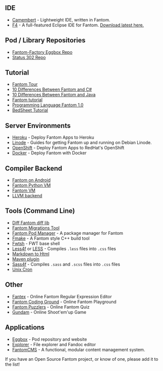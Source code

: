 ## IDE ##
 - [Camembert](http://www.status302.com/camembert#.VfUFB2SF5Sw) - Lightweight IDE, written in Fantom.
 - [F4](http://www.xored.com/products/f4/) - A full-featured Eclipse IDE for Fantom. 
    [Download latest here.](http://download.xored.com/f4/nightly/)

## Pod / Library Repositories ##
 - [Fantom-Factory Eggbox Repo](http://pods.fantomfactory.org/)
 - [Status 302 Repo](http://repo.status302.com/)

## Tutorial ##
 - [Fantom Tour](http://fantom.org/doc/docIntro/Tour)
 - [10 Differences Between Fantom and C#](http://www.fantomfactory.org/articles/10-differences-between-fantom-and-csharp)
 - [10 Differences Between Fantom and Java](http://www.fantomfactory.org/articles/10-differences-between-fantom-and-java)
 - [Fantom tutorial](https://github.com/tomcl/fantom-tutorial)
 - [Programming Language Fantom 1.0](https://www.penflip.com/Hertz/programming-language-fantom-1-0?invite=dE1bRMms)
 - [BedSheet Tutorial](http://www.fantomfactory.org/articles/bed-nap-tutorial)

## Server Environments ##
 - [Heroku](https://bitbucket.org/AlienFactory/heroku-buildpack-fantom) - Deploy Fantom Apps to Heroku
 - [Linode](https://bitbucket.org/afrankvt/fantomlinodeguide) - Guides for getting Fantom up and running on Debian Linode.
 - [OpenShift](https://bitbucket.org/AlienFactory/openshift-fantom-quickstart) - Deploy Fantom Apps to RedHat's OpenShift
 - [Docker](https://github.com/chunquedong/dockerFantom) - Deploy Fantom with Docker

## Compiler Backend ##
 - [Fantom on Android](https://bitbucket.org/chunquedong/fan-1.0/)
 - [Fantom Python VM](https://bitbucket.org/_tactics/fantom-pythonvm)
 - [Fantom VM](https://bitbucket.org/chunquedong/fanrun)
 - [LLVM backend](http://code.google.com/p/fan-llvm/source/browse/)

## Tools (Command Line) ##
 - [Diff Fantom diff lib](https://bitbucket.org/dsavenko/diff)
 - [Fantom Migrations Tool](https://bitbucket.org/katox/fantom-migrations)
 - [Fantom Pod Manager](http://pods.fantomfactory.org/pods/afFpm/) - A package manager for Fantom
 - [Fmake](https://bitbucket.org/chunquedong/fmake/src) - A Fantom style C++ build tool
 - [Fwtsh](https://bitbucket.org/ivan_inozemtsev/fwtsh/src/c364930b0ff3d8bd5c0c54f4b15933af8ac542ea?at=default) - FWT base shell
 - [Less4f](http://pods.fantomfactory.org/pods/afLess4f/doc/) or [LESS](https://bitbucket.org/afrankvt/less) - Compiles `.less` files into `.css` files
 - [Markdown to Html](https://bitbucket.org/afrankvt/markdown)
 - [Maven plugin](https://github.com/xored/fmaven)
 - [Sass4f](http://pods.fantomfactory.org/pods/afSass4f/doc/) - Compiles `.sass` and `.scss` files into `.css` files
 - [Unix Cron](https://bitbucket.org/martinlau/cron)

## Other ##
 - [Fantex](http://fantex.fantomfactory.org/) - Online Fantom Regular Expression Editor
 - [Fantom Coding Ground](http://www.tutorialspoint.com/execute_fantom_online.php) - Online Fantom Playground
 - [Fantom Puzzlers](http://ksat.me/fantom-puzzlers/) - Online Fantom Quiz
 - [Gundam](http://www.alienfactory.co.uk/gundam/) - Online Shoot'em'up Game

## Applications ##
 - [Eggbox](http://pods.fantomfactory.org/pods/afEggbox/doc/) - Pod repository and website
 - [Explorer](http://pods.fantomfactory.org/pods/afExplorer/doc/) - File explorer and Fandoc editor
 - [FantomCMS](https://github.com/jcriquet/FantomCMS) - A functional, modular content management system.

If you have an Open Source Fantom project, or know of one, please add it to the list!
